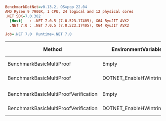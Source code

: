 ``` ini

BenchmarkDotNet=v0.13.2, OS=pop 22.04
AMD Ryzen 9 7900X, 1 CPU, 24 logical and 12 physical cores
.NET SDK=7.0.302
  [Host]   : .NET 7.0.5 (7.0.523.17405), X64 RyuJIT AVX2
  .NET 7.0 : .NET 7.0.5 (7.0.523.17405), X64 RyuJIT AVX2

Job=.NET 7.0  Runtime=.NET 7.0

```

| Method                               | EnvironmentVariables       |     Mean |   Error |  StdDev | Ratio | RatioSD |  Allocated | Alloc Ratio |
|--------------------------------------|----------------------------|---------:|--------:|--------:|------:|--------:|-----------:|------------:|
| BenchmarkBasicMultiProof             | Empty                      | 181.3 ms | 1.60 ms | 1.50 ms |  1.00 |    0.00 |  3378.1 KB |        1.00 |
| BenchmarkBasicMultiProof             | DOTNET_EnableHWIntrinsic=0 | 236.7 ms | 2.25 ms | 2.10 ms |  1.31 |    0.02 | 3378.93 KB |        1.00 |
|                                      |                            |          |         |         |       |         |            |             |
| BenchmarkBasicMultiProofVerification | Empty                      | 143.5 ms | 0.71 ms | 0.66 ms |  1.00 |    0.00 |  313.49 KB |        1.00 |
| BenchmarkBasicMultiProofVerification | DOTNET_EnableHWIntrinsic=0 | 185.4 ms | 0.42 ms | 0.37 ms |  1.29 |    0.01 |  313.79 KB |        1.00 |
